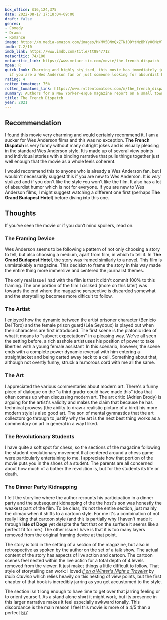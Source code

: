 ```yaml
---
box_office: $16,124,375
date: 2022-08-17 17:18:04+09:00
draft: false
genres:
- Comedy
- Drama
- Romance
image: https://m.media-amazon.com/images/M/MV5BNmQxZTNiODYtNzBhYy00MzVlLWJlN2UtNTc4YWZjMDIwMmEzXkEyXkFqcGdeQXVyMTkxNjUyNQ@@._V1_SX800.webp
imdb: 7.2/10
imdb_link: https://www.imdb.com/title/tt8847712
metacritic: 74/100
metacritic_link: https://www.metacritic.com/movie/the-french-dispatch
mpaa: R
quick_look: Charming and highly stylized, this movie has immediately joined my shelf of favorites. Great
  if you are a Wes Anderson fan or just someone looking for absurdist humor.
rating: 4
rotten_tomatoes: 75%
rotten_tomatoes_link: https://www.rottentomatoes.com/m/the_french_dispatch
summary: Authors for a New Yorker-esque magazine report on a small town in France
title: The French Dispatch
year: 2021
---
```

## Recommendation

I found this movie very charming and would certainly recommend it. I am a sucker for Wes Anderson films and this was no exception. **The French Dispatch** is very funny without many outright jokes and is visually pleasing in the standard Wes Anderson style. It is made up of several view points and individual stories with a binding narrative that pulls things together just well enough that the movie as a whole feels coherent.

I would recommend this to anyone who is already a Wes Anderson fan, but I wouldn't necessarily suggest this if you are new to Wes Anderson. It is _very_ stylized and if you don't like the style you won't like the film. It also has a lot of absurdist humor which is not for everyone. If you are new to Wes Anderson films, I might suggest watching a different one first (perhaps **The Grand Budapest Hotel**) before diving into this one.

## Thoughts
If you've seen the movie or if you don't mind spoilers, read on.

### The Framing Device
Wes Anderson seems to be following a pattern of not only choosing a story to tell, but also choosing a medium, apart from film, in which to tell it. In **The Grand Budapest Hotel**, the story was framed similarly to a novel. This film is unmistakably a magazine. This decision to frame the story in this way made the entire thing more immersive and centered the journalist themes.

The only real issue I had with the film is that it didn't commit 100% to this framing. The one portion of the film I disliked (more on this later) was towards the end where the magazine perspective is discarded somewhat and the storytelling becomes more difficult to follow.

### The Artist

I enjoyed how the dynamic between the artist prisoner character (Benicio Del Toro) and the female prison guard (Léa Seydoux) is played out when their characters are first introduced. The first scene is the platonic idea of what it means to "subvert expectations" in a pleasing way. We've all seen the setting before, a rich asshole artist uses his position of power to take liberties with a young female assistant. In this scenario, however, the scene ends with a complete power dynamic reversal with him entering a straightjacket and being carted away back to a cell. Something about that, although not overtly funny, struck a humorous cord with me all the same.

### The Art

I appreciated the various commentaries about modern art. There's a funny piece of dialogue on the "a third grader could have made this" idea that often comes up when discussing modern art. The art critic (Adrien Brody) is arguing for the artist's validity and makes the claim that because he has technical prowess (the ability to draw a realistic picture of a bird) his more modern style is also good art. The sort of mental gymnastics that the art collectors go through to justify why the art is the next best thing works as a commentary on art in general in a way I liked.

### The Revolutionary Students

I have quite a soft spot for chess, so the sections of the magazine following the student revolutionary movement that centered around a chess game were particularly entertaining to me. I appreciate how that portion of the movie puts you in the shoes of a student. The parents are all concerned about how much of a bother the revolution is, but for the students its life or death.

### The Dinner Party Kidnapping

I felt the storyline where the author recounts his participation in a dinner party and the subsequent kidnapping of the the host's son was honestly the weakest part of the film. To be clear, it's not the entire section, just mainly the climax when it shifts to a cartoon style. For me it's a combination of not really liking that cartoon style (and this is partially why I haven't made it through **Isle of Dogs** yet despite the fact that on the surface it seems like a perfect fit for me.) The other issue I have is that it is too many layers removed from the original framing device at that point.

The story is told in the setting of a section of the magazine, but also in retrospective as spoken by the author on the set of a talk show. The actual content of the story has aspects of live action and cartoon. The cartoon scenes feel nested within the live action for a total depth of 4 levels removed from the viewer. It just makes things a little difficult to follow. That style of storytelling can work: I loved [_If on a Winter's Night a Traveler_](https://www.goodreads.com/book/show/374233.If_on_a_Winter_s_Night_a_Traveler) by _Italio Calvino_ which relies heavily on this nesting of view points, but the first chapter of that book is incredibly jarring as you get accustomed to the style.

The section isn't long enough to have time to get over that jarring feeling or to orient yourself. As a stand alone short it might work, but its presence in this larger narrative makes it feel especially awkward tonally. This discordance is the main reason I feel this movie is more of a 4/5 than a perfect [5/7](https://www.dictionary.com/e/memes/5-7/).

